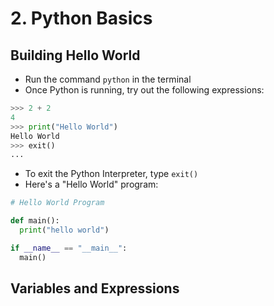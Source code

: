 # 2. Python Basics

## Building Hello World
* Run the command ```python``` in the terminal
* Once Python is running, try out the following expressions:

```python
>>> 2 + 2
4
>>> print("Hello World")
Hello World
>>> exit()
...
```

* To exit the Python Interpreter, type ```exit()```
* Here's a "Hello World" program:

```python
# Hello World Program

def main():
  print("hello world")

if __name__ == "__main__":
  main()
```
## Variables and Expressions
